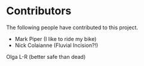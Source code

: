 # Contributors

The following people have contributed to this project.

* Mark Piper (I like to ride my bike)
* Nick Colaianne (Fluvial Incision?!)

Olga L-R (better safe than dead)
